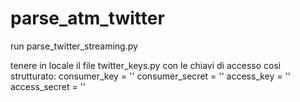 # parse_atm_twitter
run parse_twitter_streaming.py

tenere in locale il file twitter_keys.py con le chiavi di accesso così strutturato: consumer_key = '' consumer_secret = '' access_key = '' access_secret = ''

